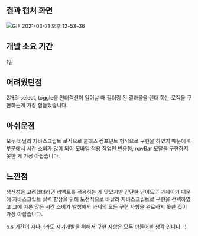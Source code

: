 ## 결과 캡쳐 화면

![GIF 2021-03-21 오후 12-53-36](https://user-images.githubusercontent.com/47707076/111893234-8ba22280-8a44-11eb-9af1-b553c6285a00.gif)

## 개발 소요 기간

1일

## 어려웠던점

2개의 select, toggle을 인터랙션이 일어날 때 필터링 된 결과물을 렌더 하는 로직을 구현하는게
가장 힘들었습니다.

## 아쉬운점

모두 바닐라 자바스크립트 로직으로 클래스 컴포넌트 형식으로 구현을 하였기 때문에
이 부분에서 시간 소비가 많이 되어
모바일 적용 작업인 반응형, navBar 모달을 구현하지 못한 게 가장 아쉽습니다.

## 느낀점

생산성을 고려했더라면 리액트를 적용하는 게 맞았지만 간단한 난이도의 과제이기 때문에
자바스크립트 실력 향상을 위해 도전적으로 바닐라 자바스크립트로 구현을 선택하였고
그에 따른 많은 시간 소비가 발생해서 과제의 모든 구현 사항을 완료하지 못한 것이 가장
아쉽습니다.

p.s 기간이 지나더라도 자기개발을 위해서 구현 사항은 모두 만들어볼 생각 입니다. :)
